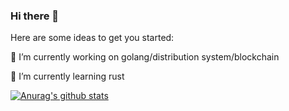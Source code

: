 ### Hi there 👋



Here are some ideas to get you started:

🔭 I’m currently working on golang/distribution system/blockchain

🌱 I’m currently learning rust
<!--
**berryjam/berryjam** is a ✨ _special_ ✨ repository because its `README.md` (this file) appears on your GitHub profile.
- 👯 I’m looking to collaborate on ...
- 🤔 I’m looking for help with ...
- 💬 Ask me about ...
- 📫 How to reach me: ...
- 😄 Pronouns: ...
- ⚡ Fun fact: ...
-->
[![Anurag's github stats](https://github-readme-stats.vercel.app/api?username=berryjam)](https://github.com/anuraghazra/github-readme-stats)

